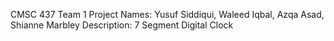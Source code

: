 CMSC 437 Team 1 Project
Names: Yusuf Siddiqui, Waleed Iqbal, Azqa Asad, Shianne Marbley 
Description: 7 Segment Digital Clock
